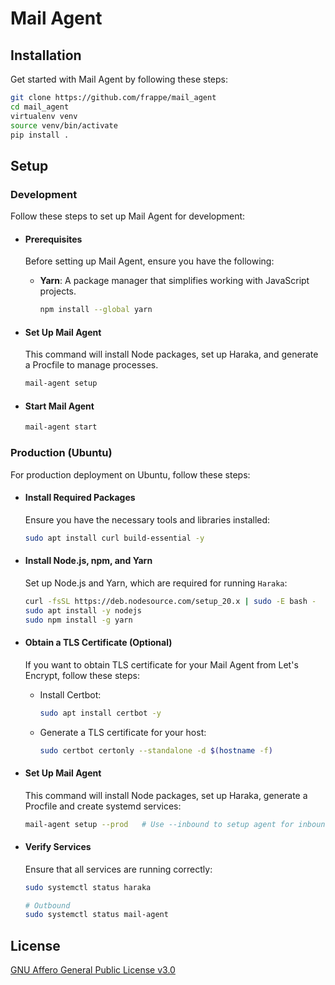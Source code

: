 # Mail Agent

## Installation

Get started with Mail Agent by following these steps:

```bash
git clone https://github.com/frappe/mail_agent
cd mail_agent
virtualenv venv
source venv/bin/activate
pip install .
```

## Setup

### Development

Follow these steps to set up Mail Agent for development:

- #### Prerequisites

  Before setting up Mail Agent, ensure you have the following:

  - **Yarn**: A package manager that simplifies working with JavaScript projects.
    ```bash
    npm install --global yarn
    ```

- #### Set Up Mail Agent

  This command will install Node packages, set up Haraka, and generate a Procfile to manage processes.

  ```bash
  mail-agent setup
  ```

- #### Start Mail Agent
  ```bash
  mail-agent start
  ```

### Production (Ubuntu)

For production deployment on Ubuntu, follow these steps:

- #### Install Required Packages

  Ensure you have the necessary tools and libraries installed:

  ```bash
  sudo apt install curl build-essential -y
  ```

- #### Install Node.js, npm, and Yarn

  Set up Node.js and Yarn, which are required for running `Haraka`:

  ```bash
  curl -fsSL https://deb.nodesource.com/setup_20.x | sudo -E bash -
  sudo apt install -y nodejs
  sudo npm install -g yarn
  ```

- #### Obtain a TLS Certificate (Optional)

  If you want to obtain TLS certificate for your Mail Agent from Let's Encrypt, follow these steps:

  - Install Certbot:
    ```bash
    sudo apt install certbot -y
    ```
  - Generate a TLS certificate for your host:
    ```bash
    sudo certbot certonly --standalone -d $(hostname -f)
    ```

- #### Set Up Mail Agent

  This command will install Node packages, set up Haraka, generate a Procfile and create systemd services:

  ```bash
  mail-agent setup --prod   # Use --inbound to setup agent for inbound
  ```

- #### Verify Services

  Ensure that all services are running correctly:

  ```bash
  sudo systemctl status haraka

  # Outbound
  sudo systemctl status mail-agent
  ```

## License

[GNU Affero General Public License v3.0](https://github.com/frappe/mail_agent/blob/develop/license.txt)
